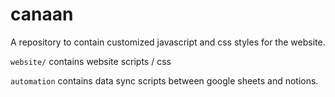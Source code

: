 # canaan

A repository to contain customized javascript and css styles for the website.

`website/` contains website scripts / css

`automation` contains data sync scripts between google sheets and notions.
